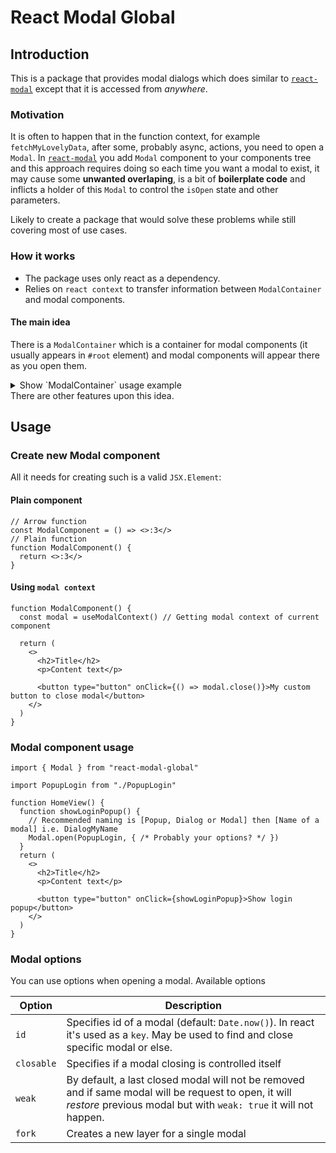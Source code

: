# React Modal Global

## Introduction

This is a package that provides modal dialogs which does similar to [`react-modal`](https://www.npmjs.com/package/react-modal) except that it is accessed from _anywhere_.

### Motivation

It is often to happen that in the function context, for example `fetchMyLovelyData`, after some, probably async, actions, you need to open a `Modal`.
In [`react-modal`](https://www.npmjs.com/package/react-modal) you add `Modal` component to your components tree and this approach requires doing so each time you want a modal to exist, it may cause some **unwanted overlaping**, is a bit of **boilerplate code** and inflicts a holder of this `Modal` to control the `isOpen` state and other parameters.

Likely to create a package that would solve these problems while still covering most of use cases.

### How it works

- The package uses only react as a dependency.
- Relies on `react context` to transfer information between `ModalContainer` and modal components.

#### The main idea

There is a `ModalContainer` which is a container for modal components (it usually appears in `#root` element) and modal components will appear there as you open them.

<details>
<summary>Show `ModalContainer` usage example</summary>

```tsx
import React from "react"
import ReactDOM from "react-dom"
import { ModalContainer } from "react-modal-global"

function App() {
  return (
    <>
      {/* ... Other components ... */}
      <ModalContainer />
    </>
  )
}

ReactDOM.render(<App />, document.getElementById("root"))
```

</details>
There are other features upon this idea.

## Usage

### Create new Modal component

All it needs for creating such is a valid `JSX.Element`:

#### Plain component

```tsx
// Arrow function
const ModalComponent = () => <>:3</>
// Plain function
function ModalComponent() {
  return <>:3</>
}
```

#### Using `modal context`

```tsx
function ModalComponent() {
  const modal = useModalContext() // Getting modal context of current component

  return (
    <>
      <h2>Title</h2>
      <p>Content text</p>
      
      <button type="button" onClick={() => modal.close()}>My custom button to close modal</button>
    </>
  )
}
```

### Modal component usage

```tsx
import { Modal } from "react-modal-global"

import PopupLogin from "./PopupLogin"

function HomeView() {
  function showLoginPopup() {
    // Recommended naming is [Popup, Dialog or Modal] then [Name of a modal] i.e. DialogMyName
    Modal.open(PopupLogin, { /* Probably your options? */ })
  }
  return (
    <>
      <h2>Title</h2>
      <p>Content text</p>

      <button type="button" onClick={showLoginPopup}>Show login popup</button>
    </>
  )
}
```

### Modal options

You can use options when opening a modal.
Available options

|Option|Description|
|---|---|
|`id`|Specifies id of a modal (default: `Date.now()`). In react it's used as a `key`. May be used to find and close specific modal or else.|
|`closable`|Specifies if a modal closing is controlled itself|
|`weak`|By default, a last closed modal will not be removed and if same modal will be request to open, it will _restore_ previous modal but with `weak: true` it will not happen.|
|`fork`|Creates a new layer for a single modal|

